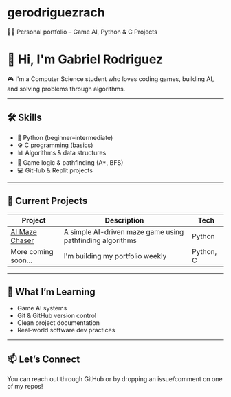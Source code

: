 # gerodriguezrach
👨‍💻 Personal portfolio – Game AI, Python &amp; C Projects
# 👋 Hi, I'm Gabriel Rodriguez

🎮 I'm a Computer Science student who loves coding games, building AI, and solving problems through algorithms.

---

## 🛠️ Skills
- 🐍 Python (beginner–intermediate)
- ⚙️ C programming (basics)
- 📊 Algorithms & data structures
- 👾 Game logic & pathfinding (A*, BFS)
- 💻 GitHub & Replit projects

---

## 🚀 Current Projects
| Project | Description | Tech |
|--------|-------------|------|
| [AI Maze Chaser](https://replit.com/@gerodriguezrach/AI-maze-chaser#main.py) | A simple AI-driven maze game using pathfinding algorithms | Python |
| More coming soon... | I'm building my portfolio weekly | Python, C |

---

## 🧠 What I’m Learning
- Game AI systems
- Git & GitHub version control
- Clean project documentation
- Real-world software dev practices

---

## 📫 Let’s Connect
You can reach out through GitHub or by dropping an issue/comment on one of my repos!
